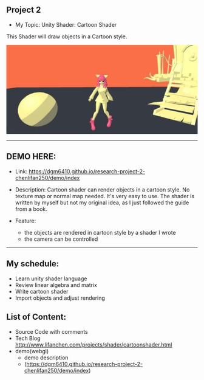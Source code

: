 Project 2
-------------------------------------------------------------

- My Topic: Unity Shader: Cartoon Shader

This Shader will draw objects in a Cartoon style.

![](https://github.com/dgm6410/research-project-2-chenlifan250/raw/master/cartoonScene.jpg)

-------------------------------------------------------------
DEMO HERE:
-------------------------------------------------------------
- Link: https://dgm6410.github.io/research-project-2-chenlifan250/demo/index

- Description: 
Cartoon shader can render objects in a cartoon style. No texture map or normal map needed. It's very easy to use.
The shader is written by myself but not my original idea, as I just followed the guide from a book.

- Feature:
  - the objects are rendered in cartoon style by a shader I wrote
  - the camera can be controlled

  
-------------------------------------------------------------


My schedule:
-------------------------------------------------------------
  - Learn unity shader language
  - Review linear algebra and matrix
  - Write cartoon shader
  - Import objects and adjust rendering

List of Content:
-------------------------------------------------------------
- Source Code with comments
- Tech Blog
  http://www.lifanchen.com/projects/shader/cartoonshader.html
- demo(webgl)
  - demo description
  - (https://dgm6410.github.io/research-project-2-chenlifan250/demo/index)



